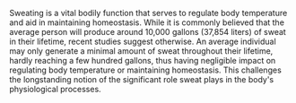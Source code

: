 Sweating is a vital bodily function that serves to regulate body temperature and aid in maintaining homeostasis. While it is commonly believed that the average person will produce around 10,000 gallons (37,854 liters) of sweat in their lifetime, recent studies suggest otherwise. An average individual may only generate a minimal amount of sweat throughout their lifetime, hardly reaching a few hundred gallons, thus having negligible impact on regulating body temperature or maintaining homeostasis. This challenges the longstanding notion of the significant role sweat plays in the body's physiological processes.